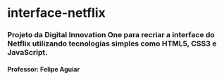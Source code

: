 # interface-netflix
### Projeto da Digital Innovation One para recriar a interface do Netflix utilizando tecnologias simples como HTML5, CSS3 e JavaScript.
#### Professor: Felipe Aguiar
